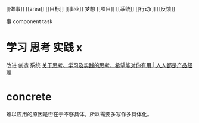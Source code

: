 [[做事]]
[[area]]
[[目标]] [[事业]] 梦想
[[项目]]
[[系统]]
[[行动r]]
[[反馈]]

事
component
task
# 学习 思考 实践 x
改进 创造 系统
[关于思考、学习及实践的思考，希望能对你有用 | 人人都是产品经理](http://www.woshipm.com/pmd/3343740.html)

# concrete
难以应用的原因是否在于不够具体。所以需要多写作多具体化。
